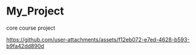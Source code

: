 # My_Project
core course project 


https://github.com/user-attachments/assets/f12eb072-e7ed-4628-b593-b9fa42dd890d

